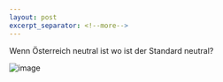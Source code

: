 ```yaml
---
layout: post
excerpt_separator: <!--more-->
---
```

Wenn Österreich neutral ist wo ist der Standard neutral?

![image](https://user-images.githubusercontent.com/75255909/169266541-9b700a46-4dda-420a-bb49-a1d98c720c12.png)
